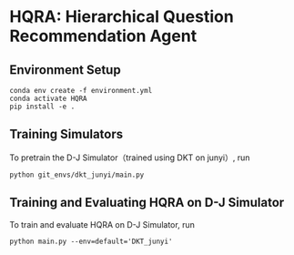 # HQRA: Hierarchical Question Recommendation Agent


## Environment Setup

```
conda env create -f environment.yml
conda activate HQRA
pip install -e .
```



## Training Simulators 

To pretrain the D-J Simulator（trained using DKT on junyi）, run

```
python git_envs/dkt_junyi/main.py
```


## Training and Evaluating HQRA on D-J Simulator

To train and evaluate HQRA on D-J Simulator, run

```
python main.py --env=default='DKT_junyi'
```
